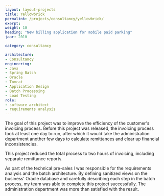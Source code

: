 ```yaml
---
layout: layout-projects
title: Yellowbrick
permalink: /projects/consultancy/yellowbrick/
exerpt:
weight: 10
heading: "New billing application for mobile paid parking"
jaar: 2010

category: consultancy

architecture:
- Consultancy
engineering:
- Java
- Spring Batch
- Oracle
- Tomcat 
- Application Design
- Batch Processing
- Load Testing
role: 
- software architect
- requirements analysis
---
```


The goal of this project was to improve the efficiency of the customer's invoicing process. Before this project was released, the invoicing process took at least one day to run, after which it would take the administration department another few days to calculate remittances and clear up financial inconsistencies. 

This project reduced the total process to two hours of invoicing, including separate remittance reports.

As part of the technical pre-sales I was responsible for the requirements analysis and the batch architecture. By defining sanitized views on the business' Oracle database and carefully describing each step in the batch process, my team was able to complete this project successfully. The administration department was more than satisfied with the result.
